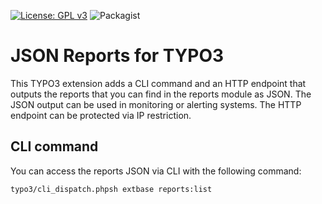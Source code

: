 [![License: GPL v3](https://img.shields.io/badge/License-GPL%20v3-blue.svg)](https://www.gnu.org/licenses/gpl-3.0)
![Packagist][packagist]

[packagist]: https://img.shields.io/packagist/v/mindscreen/json-reports.svg

# JSON Reports for TYPO3

This TYPO3 extension adds a CLI command and an HTTP endpoint that outputs the reports that you can find in the reports
module as JSON. The JSON output can be used in monitoring or alerting systems. The HTTP endpoint can be protected via
IP restriction.

## CLI command

You can access the reports JSON via CLI with the following command:

```typo3/cli_dispatch.phpsh extbase reports:list```
